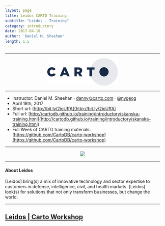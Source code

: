 ```yaml
---
layout: page
title: Leidos CARTO Training
subtitle: "Leidos - Training"
category: introductory
date: 2017-04-18
author: 'Daniel M. Sheehan'
length: 1.5
---
```


---

<a href="http://www.carto.com/" target='_blank'><center><img src="https://github.com/CartoDB/training/raw/gh-pages/img/170119-skanska-training/logo_CARTO_positive_90.png" ></center></a>

---

* Instructor: Daniel M. Sheehan · danny@carto.com · [@nygeog](http://twitter.com/nygeog)
* April 18th, 2017
* Short url: [http://bit.ly/2ioUffA](http://bit.ly/2ioUffA)
* Full url: [http://cartodb.github.io/training/introductory/skanska-training.html](http://cartodb.github.io/training/introductory/skanska-training.html)
* Full Week of CARTO training materials: [https://github.com/CartoDB/carto-workshop](https://github.com/CartoDB/carto-workshop)

---

<a href="http://www.usa.skanska.com/" target='_blank'><center><img src="https://careers.umd.edu/sites/careers.umd.edu/files/Leidos%20Logo.jpg"></center></a>

---

#### About Leidos
[Leidos] bring(s) a mix of innovative technology and sector expertise to customers in defense, intelligence, civil, and health markets. [Leidos] look(s) for solutions that not only transform businesses, but change the world.

---

<!--![builder](../img/161105-geoinq-builder/builder.png)
<figcaption>Introduction to CARTO BUILDER</figcaption>
-->




## [Leidos | Carto Workshop](https://github.com/CartoDB/carto-workshop/tree/170418-1225-leidos)





